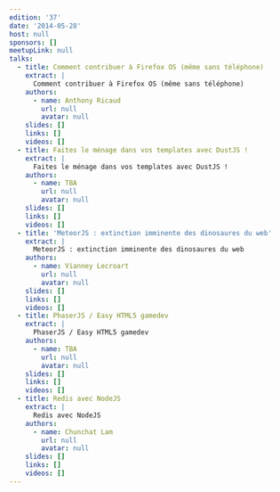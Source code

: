 ```yaml
---
edition: '37'
date: '2014-05-28'
host: null
sponsors: []
meetupLink: null
talks:
  - title: Comment contribuer à Firefox OS (même sans téléphone)
    extract: |
      Comment contribuer à Firefox OS (même sans téléphone)
    authors:
      - name: Anthony Ricaud
        url: null
        avatar: null
    slides: []
    links: []
    videos: []
  - title: Faites le ménage dans vos templates avec DustJS !
    extract: |
      Faites le ménage dans vos templates avec DustJS !
    authors:
      - name: TBA
        url: null
        avatar: null
    slides: []
    links: []
    videos: []
  - title: 'MeteorJS : extinction imminente des dinosaures du web'
    extract: |
      MeteorJS : extinction imminente des dinosaures du web
    authors:
      - name: Vianney Lecroart
        url: null
        avatar: null
    slides: []
    links: []
    videos: []
  - title: PhaserJS / Easy HTML5 gamedev
    extract: |
      PhaserJS / Easy HTML5 gamedev
    authors:
      - name: TBA
        url: null
        avatar: null
    slides: []
    links: []
    videos: []
  - title: Redis avec NodeJS
    extract: |
      Redis avec NodeJS
    authors:
      - name: Chunchat Lam
        url: null
        avatar: null
    slides: []
    links: []
    videos: []
---
```



